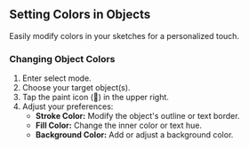 ## Setting Colors in Objects

Easily modify colors in your sketches for a personalized touch.

### Changing Object Colors
1. Enter select mode.
2. Choose your target object(s).
3. Tap the paint icon (🎨) in the upper right.
4. Adjust your preferences:
   - **Stroke Color:** Modify the object's outline or text border.
   - **Fill Color:** Change the inner color or text hue.
   - **Background Color:** Add or adjust a background color.
